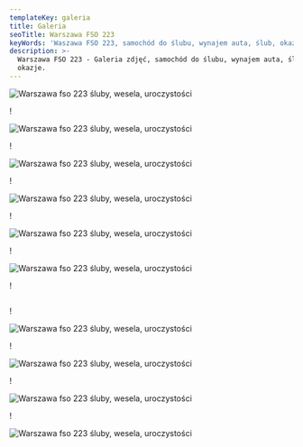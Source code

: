 ```yaml
---
templateKey: galeria
title: Galeria
seoTitle: Warszawa FSO 223
keyWords: 'Waszawa FSO 223, samochód do ślubu, wynajem auta, ślub, okazje.'
description: >-
  Warszawa FSO 223 - Galeria zdjęć, samochód do ślubu, wynajem auta, ślub,
  okazje.
---
```

![Warszawa fso 223 śluby, wesela, uroczystości ](/img/14542561_1063912277062251_3861276294457316761_o.jpg)

!

![Warszawa fso 223 śluby, wesela, uroczystości ](/img/16601787_1191616864291791_2600445322788074287_o.jpg)

!

![Warszawa fso 223 śluby, wesela, uroczystości ](/img/14500251_1063911927062286_5232329769105838631_o.jpg)

!

![Warszawa fso 223 śluby, wesela, uroczystości ](/img/14124333_1024031354383677_1368180529251787410_o.jpg)

!

![Warszawa fso 223 śluby, wesela, uroczystości ](/img/906104_846517152135099_3972786588435962890_o.jpg)

!

![Warszawa fso 223 śluby, wesela, uroczystości ](/img/12091465_841398735980274_178205088481506171_o.jpg)

!

![]()

!

![Warszawa fso 223 śluby, wesela, uroczystości ](/img/16825949_1209730442480433_6941375034448314847_o-1-.jpg)

!

![Warszawa fso 223 śluby, wesela, uroczystości ](/img/warszawa_slider.jpg)

!

![Warszawa fso 223 śluby, wesela, uroczystości ](/img/warszawa_slider2.jpg)

!

![Warszawa fso 223 śluby, wesela, uroczystości ](/img/warszawa_slider3.jpg)
